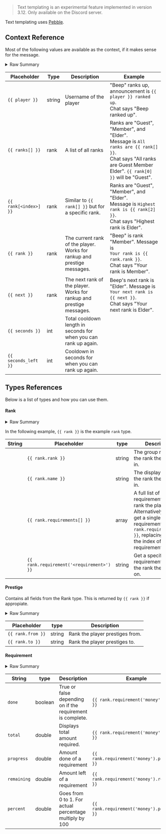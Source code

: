 > Text templating is an experimental feature implemented in version 3.12. Only available on the Discord server.

Text templating uses [Pebble](https://pebbletemplates.io/).

## Context Reference

Most of the following values are available as the context, if it makes sense for the message.
<details>
  <summary>Raw Summary</summary>
  <p>
    player: String<br>
    ranks: Rank[] - a list of all ranks<br>
    rank: Rank or Prestige<br>
    next: Rank or Prestige<br>
    seconds: Int<br>
    seconds_left: Int<br>
  </p>
</details>

Placeholder | Type | Description | Example
--- | --- | --- | ---
`{{ player }}` | string | Username of the player | "Beep" ranks up, announcement is `{{ player }} ranked up`.<br>Chat says "Beep ranked up".
`{{ ranks[] }}` | rank | A list of all ranks | Ranks are "Guest", "Member", and "Elder".<br>Message is `All ranks are {{ rank[] }}`.<br>Chat says "All ranks are Guest Member Elder". `{{ rank[0] }}` will be "Guest".
`{{ rank[<index>] }}` | rank | Similar to `{{ rank[] }}` but for a specific rank. | Ranks are "Guest", "Member", and "Elder".<br>Message is `Highest rank is {{ rank[2] }}`.<br>Chat says "Highest rank is Elder".
`{{ rank }}` | rank | The current rank of the player.<br>Works for rankup and prestige messages. | "Beep" is rank "Member". Message is<br>`Your rank is {{ rank.rank }}`.<br>Chat says "Your rank is Member".
`{{ next }}` | rank | The next rank of the player.<br>Works for rankup and prestige messages. | Beep's next rank is "Elder". Message is<br>`Your next rank is {{ next }}`.<br>Chat says "Your next rank is Elder".
`{{ seconds }}` | int | Total cooldown length in seconds for when you can rank up again.
`{{ seconds_left }}` | int | Cooldown in seconds for when you can rank up again.

## Types References

Below is a list of types and how you can use them.

#### Rank

<details>
  <summary>Raw Summary</summary>
  <p>
    rank: String - the group name of the rank<br>
    name: String - the display name of the rank<br>
    requirements: Requirement[] - a list of all the rank's requirements<br>
    requirement('name'): Requirement - get the specified requirement by its name<br>
    done: Boolean - true if the player has completed all requirements<br>
    index: Int - Position in list of ranks<br>
  </p>
</details>

In the following example, `{{ rank }}` is the example `rank` type.

String | Placeholder | type | Description | Example
--- | --- | --- | --- | ---
<br> | `{{ rank.rank }}` | string | The group name of the rank the player is in.
<br> | `{{ rank.name }}` | string | The display name of the rank the player is in.
<br> | `{{ rank.requirements[] }}` | array | A full list of requirements for the rank the player is on.<br/>Alternatively you can get a single requirement with `{{ rank.requirements[0] }}`, replacing 0 with the index of the requirement.
<br> | `{{ rank.requirement('<requirement>') }}` | string | Get a specific requirement for<br>the rank the player is on. | `{{ requirement('money') }}`

#### Prestige

Contains all fields from the Rank type. This is returned by `{{ rank }}` if appropiate.

<details>
  <summary>Raw Summary</summary>
  <p>
    from: String<br>
    to: String
  </p>
</details>

Placeholder | type | Description
--- | --- | ---
`{{ rank.from }}` | string | Rank the player prestiges from.
`{{ rank.to }}` | string | Rank the player prestiges to.

#### Requirement

<details>
  <summary>Raw Summary</summary>
  <p>
    name: String<br>
    done: Boolean<br>
    total: Double<br>
    progress: Double<br>
    remaining: Double - equal to total minus progress<br>
    percent: Double - goes from 0 to 1, for actual percent do {{ (requirement.percent * 100) }}
  </p>
</details>

String | type | Description | Example
--- | --- | --- | --- 
`done` | boolean | True or false depending on if the requirement is complete. | `{{ rank.requirement('money').done }}`
`total` | double | Displays total amount required. | `{{ rank.requirement('money').total }}`
`progress` | double | Amount done of a requirement | `{{ rank.requirement('money').progress }}`
`remaining` | double | Amount left of a requirement | `{{ rank.requirement('money').remaining }}`
`percent` | double | Goes from 0 to 1. For actual percentage multiply by 100 | `{{ rank.requirement('money').percent }}`

